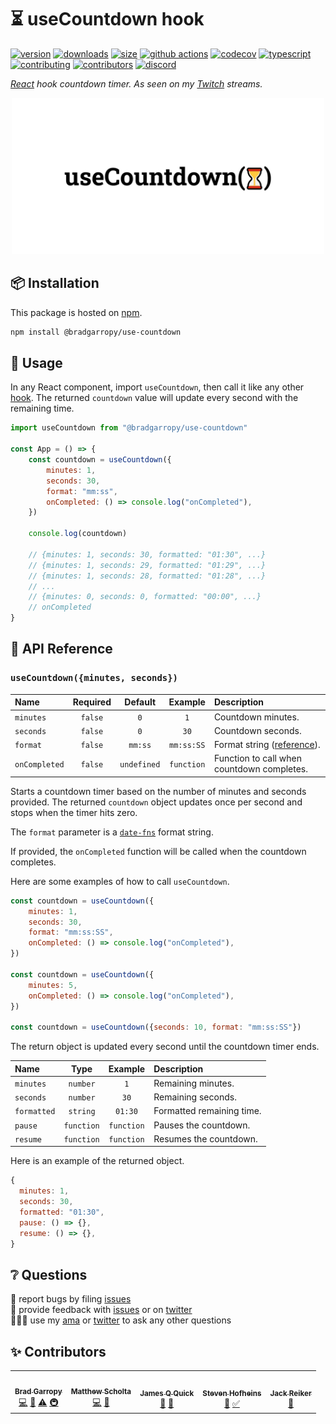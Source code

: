 # ⏳ useCountdown hook

[![version][version-badge]][npm]
[![downloads][downloads-badge]][npm]
[![size][size-badge]][bundlephobia]
[![github actions][github-actions-badge]][github-actions]
[![codecov][codecov-badge]][codecov]
[![typescript][typescript-badge]][typescript]
[![contributing][contributing-badge]][contributing]
[![contributors][contributors-badge]][contributors]
[![discord][discord-badge]][discord]

_[React][react] hook countdown timer. As seen on my [Twitch][twitch] streams._

<p align="center">
    <a href="https://www.npmjs.com/package/@bradgarropy/use-countdown">
        <img alt="next link" src="./images/github.png" width="500">
    </a>
</p>

## 📦 Installation

This package is hosted on [npm][npm].

```bash
npm install @bradgarropy/use-countdown
```

## 🥑 Usage

In any React component, import `useCountdown`, then call it like any other [hook][hooks]. The returned `countdown` value will update every second with the remaining time.

```javascript
import useCountdown from "@bradgarropy/use-countdown"

const App = () => {
    const countdown = useCountdown({
        minutes: 1,
        seconds: 30,
        format: "mm:ss",
        onCompleted: () => console.log("onCompleted"),
    })

    console.log(countdown)

    // {minutes: 1, seconds: 30, formatted: "01:30", ...}
    // {minutes: 1, seconds: 29, formatted: "01:29", ...}
    // {minutes: 1, seconds: 28, formatted: "01:28", ...}
    // ...
    // {minutes: 0, seconds: 0, formatted: "00:00", ...}
    // onCompleted
}
```

## 📖 API Reference

### `useCountdown({minutes, seconds})`

| Name          | Required |   Default   |  Example   | Description                                |
| :------------ | :------: | :---------: | :--------: | :----------------------------------------- |
| `minutes`     | `false`  |     `0`     |    `1`     | Countdown minutes.                         |
| `seconds`     | `false`  |     `0`     |    `30`    | Countdown seconds.                         |
| `format`      | `false`  |   `mm:ss`   | `mm:ss:SS` | Format string ([reference][format]).       |
| `onCompleted` | `false`  | `undefined` | `function` | Function to call when countdown completes. |

Starts a countdown timer based on the number of minutes and seconds provided. The returned `countdown` object updates once per second and stops when the timer hits zero.

The `format` parameter is a [`date-fns`][date-fns] format string.

If provided, the `onCompleted` function will be called when the countdown completes.

Here are some examples of how to call `useCountdown`.

```javascript
const countdown = useCountdown({
    minutes: 1,
    seconds: 30,
    format: "mm:ss:SS",
    onCompleted: () => console.log("onCompleted"),
})

const countdown = useCountdown({
    minutes: 5,
    onCompleted: () => console.log("onCompleted"),
})

const countdown = useCountdown({seconds: 10, format: "mm:ss:SS"})
```

The return object is updated every second until the countdown timer ends.

| Name        |    Type    |  Example   | Description               |
| :---------- | :--------: | :--------: | :------------------------ |
| `minutes`   |  `number`  |    `1`     | Remaining minutes.        |
| `seconds`   |  `number`  |    `30`    | Remaining seconds.        |
| `formatted` |  `string`  |  `01:30`   | Formatted remaining time. |
| `pause`     | `function` | `function` | Pauses the countdown.     |
| `resume`    | `function` | `function` | Resumes the countdown.    |

Here is an example of the returned object.

```javascript
{
  minutes: 1,
  seconds: 30,
  formatted: "01:30",
  pause: () => {},
  resume: () => {},
}
```

## ❔ Questions

🐛 report bugs by filing [issues][issues]  
📢 provide feedback with [issues][issues] or on [twitter][twitter]  
🙋🏼‍♂️ use my [ama][ama] or [twitter][twitter] to ask any other questions

## ✨ Contributors

<!-- ALL-CONTRIBUTORS-LIST:START - Do not remove or modify this section -->
<!-- prettier-ignore-start -->
<!-- markdownlint-disable -->
<table>
  <tr>
    <td align="center"><a href="https://bradgarropy.com"><img src="https://avatars.githubusercontent.com/u/11336745?v=4?s=100" width="100px;" alt=""/><br /><sub><b>Brad Garropy</b></sub></a><br /><a href="https://github.com/bradgarropy/use-countdown/commits?author=bradgarropy" title="Code">💻</a> <a href="https://github.com/bradgarropy/use-countdown/commits?author=bradgarropy" title="Documentation">📖</a> <a href="https://github.com/bradgarropy/use-countdown/commits?author=bradgarropy" title="Tests">⚠️</a> <a href="#infra-bradgarropy" title="Infrastructure (Hosting, Build-Tools, etc)">🚇</a></td>
    <td align="center"><a href="https://www.mattscholta.com"><img src="https://avatars.githubusercontent.com/u/545829?v=4?s=100" width="100px;" alt=""/><br /><sub><b>Matthew Scholta</b></sub></a><br /><a href="https://github.com/bradgarropy/use-countdown/commits?author=visormatt" title="Code">💻</a> <a href="https://github.com/bradgarropy/use-countdown/commits?author=visormatt" title="Documentation">📖</a></td>
    <td align="center"><a href="http://jamesqquick.com"><img src="https://avatars.githubusercontent.com/u/5391915?v=4?s=100" width="100px;" alt=""/><br /><sub><b>James Q Quick</b></sub></a><br /><a href="#ideas-jamesqquick" title="Ideas, Planning, & Feedback">🤔</a> <a href="#userTesting-jamesqquick" title="User Testing">📓</a></td>
    <td align="center"><a href="http://stevencreates.tech"><img src="https://avatars.githubusercontent.com/u/37391025?v=4?s=100" width="100px;" alt=""/><br /><sub><b>Steven Hofheins</b></sub></a><br /><a href="#blog-StevenCreates" title="Blogposts">📝</a> <a href="#tutorial-StevenCreates" title="Tutorials">✅</a></td>
    <td align="center"><a href="http://fish.solar"><img src="https://avatars.githubusercontent.com/u/66899904?v=4?s=100" width="100px;" alt=""/><br /><sub><b>Jack Reiker</b></sub></a><br /><a href="#ideas-rpxs" title="Ideas, Planning, & Feedback">🤔</a></td>
  </tr>
</table>

<!-- markdownlint-restore -->
<!-- prettier-ignore-end -->

<!-- ALL-CONTRIBUTORS-LIST:END -->

[issues]: https://github.com/bradgarropy/use-countdown/issues
[ama]: https://bradgarropy.com/ama
[twitter]: https://twitter.com/bradgarropy
[react]: https://reactjs.org
[twitch]: https://twitch.tv/bradgarropy
[npm]: https://www.npmjs.com/package/@bradgarropy/use-countdown
[hooks]: https://reactjs.org/docs/hooks-intro.html
[bundlephobia]: https://bundlephobia.com/result?p=@bradgarropy/use-countdown
[github-actions]: https://github.com/bradgarropy/use-countdown/actions
[codecov]: https://app.codecov.io/gh/bradgarropy/use-countdown
[typescript]: https://www.typescriptlang.org/dt/search?search=%40bradgarropy%2Fuse-countdown
[contributing]: https://github.com/bradgarropy/use-countdown/blob/master/contributing.md
[contributors]: #-Contributors
[discord]: https://bradgarropy.com/discord
[version-badge]: https://img.shields.io/npm/v/@bradgarropy/use-countdown.svg?style=flat-square
[downloads-badge]: https://img.shields.io/npm/dt/@bradgarropy/use-countdown?style=flat-square
[size-badge]: https://img.shields.io/bundlephobia/minzip/@bradgarropy/use-countdown?style=flat-square
[github-actions-badge]: https://img.shields.io/github/workflow/status/bradgarropy/use-countdown/%F0%9F%9A%80%20release?style=flat-square
[codecov-badge]: https://img.shields.io/codecov/c/github/bradgarropy/use-countdown?style=flat-square
[typescript-badge]: https://img.shields.io/npm/types/@bradgarropy/use-countdown?style=flat-square
[contributing-badge]: https://img.shields.io/badge/PRs-welcome-success?style=flat-square
[contributors-badge]: https://img.shields.io/github/all-contributors/bradgarropy/use-countdown?style=flat-square
[discord-badge]: https://img.shields.io/discord/748196643140010015?style=flat-square
[date-fns]: https://date-fns.org
[format]: https://date-fns.org/docs/format
